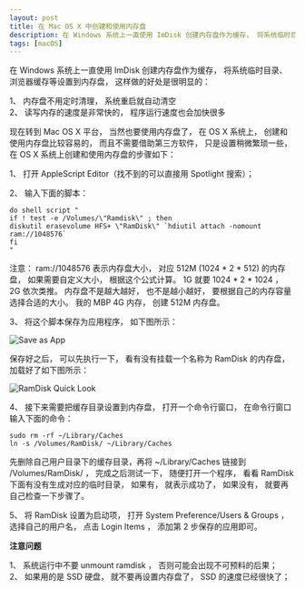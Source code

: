 ```yaml
---
layout: post
title: 在 Mac OS X 中创建和使用内存盘
description: 在 Windows 系统上一直使用 ImDisk 创建内存盘作为缓存， 将系统临时目录、 浏览器缓存等设置到内存盘， 这样做的好处是很明显的, 现在转到 Mac OS X 平台， 当然也要使用内存盘了， 在 OS X 系统上， 创建和使用内存盘比较容易的， 而且不需要借助第三方软件， 只是设置稍微繁琐一些， 在 OS X 系统上创建和使用内存盘的步骤如下
tags: [macOS]
---
```


在 Windows 系统上一直使用 ImDisk 创建内存盘作为缓存， 将系统临时目录、 浏览器缓存等设置到内存盘， 这样做的好处是很明显的：

1、 内存盘不用定时清理， 系统重启就自动清空  
2、 读写内存的速度是非常快的， 程序运行速度也会加快很多

现在转到 Mac OS X 平台， 当然也要使用内存盘了， 在 OS X 系统上， 创建和使用内存盘比较容易的， 而且不需要借助第三方软件， 只是设置稍微繁琐一些， 在 OS X 系统上创建和使用内存盘的步骤如下：

1、 打开 AppleScript Editor（找不到的可以直接用 Spotlight 搜索）；

2、 输入下面的脚本：

	do shell script "
	if ! test -e /Volumes/\"Ramdisk\" ; then
	diskutil erasevolume HFS+ \"RamDisk\" `hdiutil attach -nomount ram://1048576`
	fi
	"

注意： ram://1048576 表示内存盘大小， 对应 512M (1024 * 2 * 512) 的内存盘，  如果需要自定义大小， 根据这个公式计算。 1G 就要 1024 * 2 * 1024 ， 2G 依次类推。 内存盘不是越大越好， 也不是越小越好， 要根据自己的内存容量选择合适的大小。 我的 MBP 4G 内存， 创建 512M 内存盘。

3、 将这个脚本保存为应用程序， 如下图所示：

![Save as App](/assets/post-images/create-ram-disk-sava-as-app.png)

保存好之后， 可以先执行一下， 看有没有挂载一个名称为 RamDisk 的内存盘， 加载好了如下图所示：

![RamDisk Quick Look](/assets/post-images/ramdisk-quick-look.png)

4、 接下来需要把缓存目录设置到内存盘， 打开一个命令行窗口， 在命令行窗口输入下面的命令：

	sudo rm -rf ~/Library/Caches
	ln -s /Volumes/RamDisk/ ~/Library/Caches

先删除自己用户目录下的缓存目录，再将 ~/Library/Caches 链接到 /Volumes/RamDisk/ ， 完成之后测试一下， 随便打开一个程序， 看看 RamDisk 下面有没有生成对应的临时目录， 如果有， 就表示成功了， 如果没有， 就要再自己检查一下步骤了。

5、 将 RamDisk 设置为启动项， 打开 System Preference/Users & Groups ， 选择自己的用户名， 点击 Login Items ， 添加第 2 步保存的应用即可。

**注意问题**

1、 系统运行中不要 unmount ramdisk ， 否则可能会出现不可预料的后果；  
2、 如果用的是 SSD 硬盘， 就不要再设置内存盘了， SSD 的速度已经很快了；
